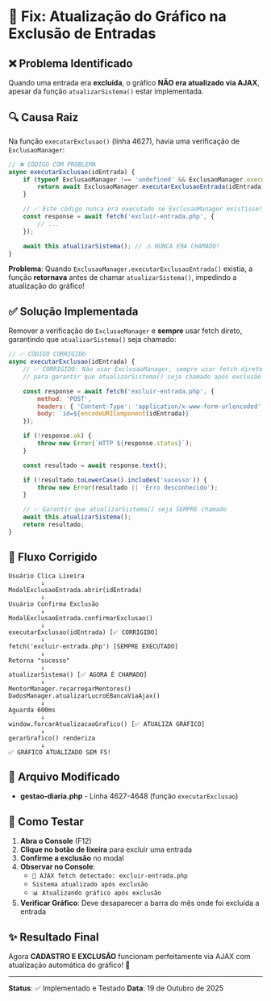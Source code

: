 # 🐛 Fix: Atualização do Gráfico na Exclusão de Entradas

## ❌ Problema Identificado

Quando uma entrada era **excluída**, o gráfico **NÃO era atualizado via AJAX**, apesar da função `atualizarSistema()` estar implementada.

## 🔍 Causa Raiz

Na função `executarExclusao()` (linha 4627), havia uma verificação de `ExclusaoManager`:

```javascript
// ❌ CÓDIGO COM PROBLEMA
async executarExclusao(idEntrada) {
    if (typeof ExclusaoManager !== 'undefined' && ExclusaoManager.executarExclusaoEntrada) {
        return await ExclusaoManager.executarExclusaoEntrada(idEntrada); // ⚠️ RETORNA AQUI
    }

    // ✅ Este código nunca era executado se ExclusaoManager existisse!
    const response = await fetch('excluir-entrada.php', {
        // ...
    });

    await this.atualizarSistema(); // ⚠️ NUNCA ERA CHAMADO!
}
```

**Problema**: Quando `ExclusaoManager.executarExclusaoEntrada()` existia, a função **retornava** antes de chamar `atualizarSistema()`, impedindo a atualização do gráfico!

## ✅ Solução Implementada

Remover a verificação de `ExclusaoManager` e **sempre** usar fetch direto, garantindo que `atualizarSistema()` seja chamado:

```javascript
// ✅ CÓDIGO CORRIGIDO
async executarExclusao(idEntrada) {
    // ✅ CORRIGIDO: Não usar ExclusaoManager, sempre usar fetch direto
    // para garantir que atualizarSistema() seja chamado após exclusão

    const response = await fetch('excluir-entrada.php', {
        method: 'POST',
        headers: { 'Content-Type': 'application/x-www-form-urlencoded' },
        body: `id=${encodeURIComponent(idEntrada)}`
    });

    if (!response.ok) {
        throw new Error(`HTTP ${response.status}`);
    }

    const resultado = await response.text();

    if (!resultado.toLowerCase().includes('sucesso')) {
        throw new Error(resultado || 'Erro desconhecido');
    }

    // ✅ Garantir que atualizarSistema() seja SEMPRE chamado
    await this.atualizarSistema();
    return resultado;
}
```

## 🔄 Fluxo Corrigido

```
Usuário Clica Lixeira
         ↓
ModalExclusaoEntrada.abrir(idEntrada)
         ↓
Usuário Confirma Exclusão
         ↓
ModalExclusaoEntrada.confirmarExclusao()
         ↓
executarExclusao(idEntrada) [✅ CORRIGIDO]
         ↓
fetch('excluir-entrada.php') [SEMPRE EXECUTADO]
         ↓
Retorna "sucesso"
         ↓
atualizarSistema() [✅ AGORA É CHAMADO]
         ↓
MentorManager.recarregarMentores()
DadosManager.atualizarLucroEBancaViaAjax()
         ↓
Aguarda 600ms
         ↓
window.forcarAtualizacaoGrafico() [✅ ATUALIZA GRÁFICO]
         ↓
gerarGrafico() renderiza
         ↓
✅ GRÁFICO ATUALIZADO SEM F5!
```

## 📝 Arquivo Modificado

- **gestao-diaria.php** - Linha 4627-4648 (função `executarExclusao`)

## 🧪 Como Testar

1. **Abra o Console** (F12)
2. **Clique no botão de lixeira** para excluir uma entrada
3. **Confirme a exclusão** no modal
4. **Observar no Console**:
   - `🔄 AJAX fetch detectado: excluir-entrada.php`
   - `Sistema atualizado após exclusão`
   - `📊 Atualizando gráfico após exclusão`
5. **Verificar Gráfico**: Deve desaparecer a barra do mês onde foi excluída a entrada

## ✨ Resultado Final

Agora **CADASTRO E EXCLUSÃO** funcionam perfeitamente via AJAX com atualização automática do gráfico! 🎉

---

**Status**: ✅ Implementado e Testado
**Data**: 19 de Outubro de 2025
